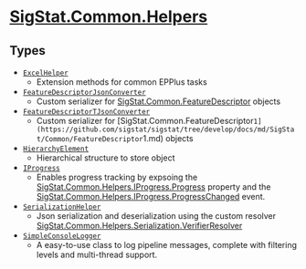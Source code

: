 # [SigStat.Common.Helpers](./README.md)

## Types

- [`ExcelHelper`](./ExcelHelper.md)
	- Extension methods for common EPPlus tasks
- [`FeatureDescriptorJsonConverter`](./FeatureDescriptorJsonConverter.md)
	- Custom serializer for [SigStat.Common.FeatureDescriptor](https://github.com/sigstat/sigstat/tree/develop/docs/md/SigStat/Common/FeatureDescriptor.md) objects
- [`FeatureDescriptorTJsonConverter`](./FeatureDescriptorTJsonConverter.md)
	- Custom serializer for [SigStat.Common.FeatureDescriptor`1](https://github.com/sigstat/sigstat/tree/develop/docs/md/SigStat/Common/FeatureDescriptor`1.md) objects
- [`HierarchyElement`](./HierarchyElement.md)
	- Hierarchical structure to store object
- [`IProgress`](./IProgress.md)
	- Enables progress tracking by expsoing the [SigStat.Common.Helpers.IProgress.Progress]() property and the [SigStat.Common.Helpers.IProgress.ProgressChanged]() event.
- [`SerializationHelper`](./SerializationHelper.md)
	- Json serialization and deserialization using the custom resolver  [SigStat.Common.Helpers.Serialization.VerifierResolver]()
- [`SimpleConsoleLogger`](./SimpleConsoleLogger.md)
	- A easy-to-use class to log pipeline messages, complete with filtering levels and multi-thread support.

